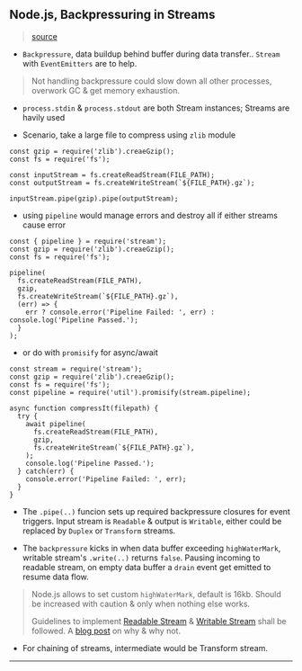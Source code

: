 
## Node.js, Backpressuring in Streams

> [source](https://nodejs.org/en/docs/guides/backpressuring-in-streams)

* `Backpressure`, data buildup behind buffer during data transfer.. `Stream` with `EventEmitters` are to help.

> Not handling backpressure could slow down all other processes, overwork GC & get memory exhaustion.

* `process.stdin` & `process.stdout` are both Stream instances; Streams are havily used

* Scenario, take a large file to compress using `zlib` module

```
const gzip = require('zlib').creaeGzip();
const fs = require('fs');

const inputStream = fs.createReadStream(FILE_PATH);
const outputStream = fs.createWriteStream(`${FILE_PATH}.gz`);

inputStream.pipe(gzip).pipe(outputStream);
```

* using `pipeline` would manage errors and destroy all if either streams cause error

```
const { pipeline } = require('stream');
const gzip = require('zlib').creaeGzip();
const fs = require('fs');

pipeline(
  fs.createReadStream(FILE_PATH),
  gzip,
  fs.createWriteStream(`${FILE_PATH}.gz`),
  (err) => {
    err ? console.error('Pipeline Failed: ', err) : console.log('Pipeline Passed.');
  }
);
```

* or do with `promisify` for async/await

```
const stream = require('stream');
const gzip = require('zlib').creaeGzip();
const fs = require('fs');
const pipeline = require('util').promisify(stream.pipeline);

async function compressIt(filepath) {
  try {
    await pipeline(
      fs.createReadStream(FILE_PATH),
      gzip,
      fs.createWriteStream(`${FILE_PATH}.gz`),
    );
    console.log('Pipeline Passed.');
  } catch(err) {
    console.error('Pipeline Failed: ', err);
  }
}
```

* The `.pipe(..)` funcion sets up required backpressure closures for event triggers. Input stream is `Readable` & output is `Writable`, either could be replaced by `Duplex` or `Transform` streams.

* The `backpressure` kicks in when data buffer exceeding `highWaterMark`, writable stream's `.write(..)` returns `false`. Pausing incoming to readable stream, on empty data buffer a `drain` event get emitted to resume data flow.

> Node.js allows to set custom `highWaterMark`, default is 16kb. Should be increased with caution & only when nothing else works.
>
> Guidelines to implement [Readable Stream](https://nodejs.org/docs/latest/api/stream.html#stream_implementing_a_readable_stream) & [Writable Stream](https://nodejs.org/docs/latest/api/stream.html#stream_implementing_a_writable_stream) shall be followed. A [blog post](https://r.va.gg/2014/06/why-i-dont-use-nodes-core-stream-module.html) on why & why not.

* For chaining of streams, intermediate would be Transform stream.

---

